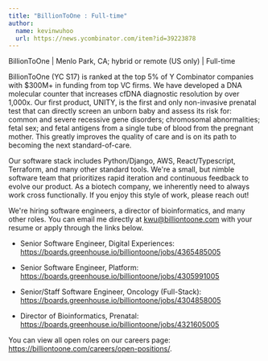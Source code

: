 ```yaml
---
title: "BillionToOne : Full-time"
author:
  name: kevinwuhoo
  url: https://news.ycombinator.com/item?id=39223878
---
```

BillionToOne | Menlo Park, CA; hybrid or remote (US only) | Full-time

BillionToOne (YC S17) is ranked at the top 5% of Y Combinator companies with $300M+ in funding from top VC firms. We have developed a DNA molecular counter that increases cfDNA diagnostic resolution by over 1,000x. Our first product, UNITY, is the first and only non-invasive prenatal test that can directly screen an unborn baby and assess its risk for: common and severe recessive gene disorders; chromosomal abnormalities; fetal sex; and fetal antigens from a single tube of blood from the pregnant mother. This greatly improves the quality of care and is on its path to becoming the next standard-of-care.

Our software stack includes Python&#x2F;Django, AWS, React&#x2F;Typescript, Terraform, and many other standard tools. We&#x27;re a small, but nimble software team that prioritizes rapid iteration and continuous feedback to evolve our product. As a biotech company, we inherently need to always work cross functionally. If you enjoy this style of work, please reach out!

We&#x27;re hiring software engineers, a director of bioinformatics, and many other roles. You can email me directly at kwu@billiontoone.com with your resume or apply through the links below.

- Senior Software Engineer, Digital Experiences: <a href="https:&#x2F;&#x2F;boards.greenhouse.io&#x2F;billiontoone&#x2F;jobs&#x2F;4365485005" rel="nofollow">https:&#x2F;&#x2F;boards.greenhouse.io&#x2F;billiontoone&#x2F;jobs&#x2F;4365485005</a>

- Senior Software Engineer, Platform: <a href="https:&#x2F;&#x2F;boards.greenhouse.io&#x2F;billiontoone&#x2F;jobs&#x2F;4305991005" rel="nofollow">https:&#x2F;&#x2F;boards.greenhouse.io&#x2F;billiontoone&#x2F;jobs&#x2F;4305991005</a>

- Senior&#x2F;Staff Software Engineer, Oncology (Full-Stack): <a href="https:&#x2F;&#x2F;boards.greenhouse.io&#x2F;billiontoone&#x2F;jobs&#x2F;4304858005" rel="nofollow">https:&#x2F;&#x2F;boards.greenhouse.io&#x2F;billiontoone&#x2F;jobs&#x2F;4304858005</a>

- Director of Bioinformatics, Prenatal: <a href="https:&#x2F;&#x2F;boards.greenhouse.io&#x2F;billiontoone&#x2F;jobs&#x2F;4321605005" rel="nofollow">https:&#x2F;&#x2F;boards.greenhouse.io&#x2F;billiontoone&#x2F;jobs&#x2F;4321605005</a>

You can view all open roles on our careers page: <a href="https:&#x2F;&#x2F;billiontoone.com&#x2F;careers&#x2F;open-positions&#x2F;" rel="nofollow">https:&#x2F;&#x2F;billiontoone.com&#x2F;careers&#x2F;open-positions&#x2F;</a>.
